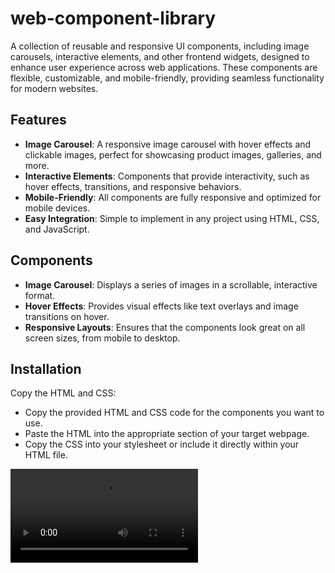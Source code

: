 # web-component-library
A collection of reusable and responsive UI components, including image carousels, interactive elements, and other frontend widgets, designed to enhance user experience across web applications. These components are flexible, customizable, and mobile-friendly, providing seamless functionality for modern websites.

## Features

- **Image Carousel**: A responsive image carousel with hover effects and clickable images, perfect for showcasing product images, galleries, and more.
- **Interactive Elements**: Components that provide interactivity, such as hover effects, transitions, and responsive behaviors.
- **Mobile-Friendly**: All components are fully responsive and optimized for mobile devices.
- **Easy Integration**: Simple to implement in any project using HTML, CSS, and JavaScript.

## Components

- **Image Carousel**: Displays a series of images in a scrollable, interactive format.
- **Hover Effects**: Provides visual effects like text overlays and image transitions on hover.
- **Responsive Layouts**: Ensures that the components look great on all screen sizes, from mobile to desktop.

## Installation

Copy the HTML and CSS:

- Copy the provided HTML and CSS code for the components you want to use.
- Paste the HTML into the appropriate section of your target webpage.
- Copy the CSS into your stylesheet or include it directly within your HTML file.

 ![Video](https://github.com/EloyEMC/web-component-library/blob/main/Interactive-Image-Carrusel-Video.mp4)
